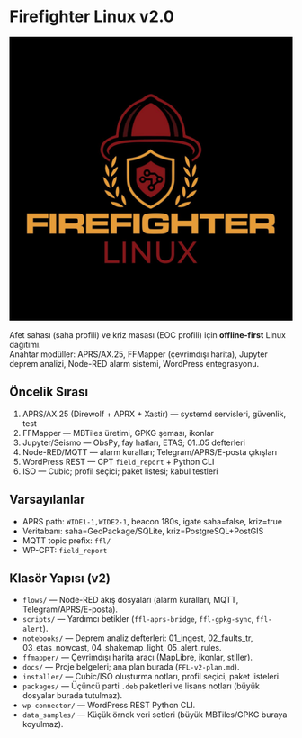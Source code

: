 # Firefighter Linux v2.0
<p align="center">
  <img src="docs/Firefighter_Linux_V2.png" alt="Firefighter Linux Logo" width="1000"/>
</p>


Afet sahası (saha profili) ve kriz masası (EOC profili) için **offline-first** Linux dağıtımı.  
Anahtar modüller: APRS/AX.25, FFMapper (çevrimdışı harita), Jupyter deprem analizi, Node-RED alarm sistemi, WordPress entegrasyonu.

## Öncelik Sırası
1. APRS/AX.25 (Direwolf + APRX + Xastir) — systemd servisleri, güvenlik, test  
2. FFMapper — MBTiles üretimi, GPKG şeması, ikonlar  
3. Jupyter/Seismo — ObsPy, fay hatları, ETAS; 01..05 defterleri  
4. Node-RED/MQTT — alarm kuralları; Telegram/APRS/E-posta çıkışları  
5. WordPress REST — CPT `field_report` + Python CLI  
6. ISO — Cubic; profil seçici; paket listesi; kabul testleri  

## Varsayılanlar
- APRS path: `WIDE1-1,WIDE2-1`, beacon 180s, igate saha=false, kriz=true  
- Veritabanı: saha=GeoPackage/SQLite, kriz=PostgreSQL+PostGIS  
- MQTT topic prefix: `ffl/`  
- WP-CPT: `field_report`  

## Klasör Yapısı (v2)

- `flows/` — Node-RED akış dosyaları (alarm kuralları, MQTT, Telegram/APRS/E-posta).  
- `scripts/` — Yardımcı betikler (`ffl-aprs-bridge`, `ffl-gpkg-sync`, `ffl-alert`).  
- `notebooks/` — Deprem analiz defterleri: 01_ingest, 02_faults_tr, 03_etas_nowcast, 04_shakemap_light, 05_alert_rules.  
- `ffmapper/` — Çevrimdışı harita aracı (MapLibre, ikonlar, stiller).  
- `docs/` — Proje belgeleri; ana plan burada (`FFL-v2-plan.md`).  
- `installer/` — Cubic/ISO oluşturma notları, profil seçici, paket listeleri.  
- `packages/` — Üçüncü parti `.deb` paketleri ve lisans notları (büyük dosyalar burada tutulmaz).  
- `wp-connector/` — WordPress REST Python CLI.  
- `data_samples/` — Küçük örnek veri setleri (büyük MBTiles/GPKG buraya koyulmaz).  
